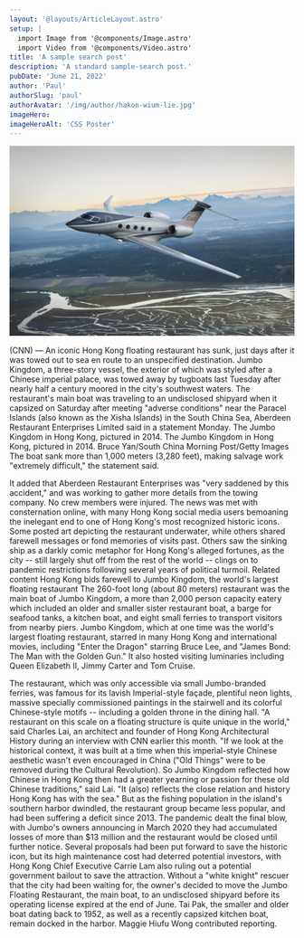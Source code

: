```yaml
---
layout: '@layouts/ArticleLayout.astro'
setup: |
  import Image from '@components/Image.astro'
  import Video from '@components/Video.astro'
title: 'A sample search post'
description: 'A standard sample-search post.'
pubDate: 'June 21, 2022'
author: 'Paul'
authorSlug: 'paul'
authorAvatar: '/img/author/hakon-wium-lie.jpg'
imageHero:
imageHeroAlt: 'CSS Poster'
---
```


![A business jet](/public/img/article/Gulfstream-G400.jpg)

(CNN) — An iconic Hong Kong floating restaurant has sunk, just days after it was towed out to sea en route to an unspecified destination.
Jumbo Kingdom, a three-story vessel, the exterior of which was styled after a Chinese imperial palace, was towed away by tugboats last Tuesday after nearly half a century moored in the city's southwest waters.
The restaurant's main boat was traveling to an undisclosed shipyard when it capsized on Saturday after meeting "adverse conditions" near the Paracel Islands (also known as the Xisha Islands) in the South China Sea, Aberdeen Restaurant Enterprises Limited said in a statement Monday.
The Jumbo Kingdom in Hong Kong, pictured in 2014. 
The Jumbo Kingdom in Hong Kong, pictured in 2014.
Bruce Yan/South China Morning Post/Getty Images
The boat sank more than 1,000 meters (3,280 feet), making salvage work "extremely difficult," the statement said.

It added that Aberdeen Restaurant Enterprises was "very saddened by this accident," and was working to gather more details from the towing company. No crew members were injured.
The news was met with consternation online, with many Hong Kong social media users bemoaning the inelegant end to one of Hong Kong's most recognized historic icons. Some posted art depicting the restaurant underwater, while others shared farewell messages or fond memories of visits past.
Others saw the sinking ship as a darkly comic metaphor for Hong Kong's alleged fortunes, as the city -- still largely shut off from the rest of the world -- clings on to pandemic restrictions following several years of political turmoil.
Related content
Hong Kong bids farewell to Jumbo Kingdom, the world's largest floating restaurant
The 260-foot long (about 80 meters) restaurant was the main boat of Jumbo Kingdom, a more than 2,000 person capacity eatery which included an older and smaller sister restaurant boat, a barge for seafood tanks, a kitchen boat, and eight small ferries to transport visitors from nearby piers.
Jumbo Kingdom, which at one time was the world's largest floating restaurant, starred in many Hong Kong and international movies, including "Enter the Dragon" starring Bruce Lee, and "James Bond: The Man with the Golden Gun." It also hosted visiting luminaries including Queen Elizabeth II, Jimmy Carter and Tom Cruise.

The restaurant, which was only accessible via small Jumbo-branded ferries, was famous for its lavish Imperial-style façade, plentiful neon lights, massive specially commissioned paintings in the stairwell and its colorful Chinese-style motifs -- including a golden throne in the dining hall.
"A restaurant on this scale on a floating structure is quite unique in the world," said Charles Lai, an architect and founder of Hong Kong Architectural History during an interview with CNN earlier this month.
"If we look at the historical context, it was built at a time when this imperial-style Chinese aesthetic wasn't even encouraged in China ("Old Things" were to be removed during the Cultural Revolution). So Jumbo Kingdom reflected how Chinese in Hong Kong then had a greater yearning or passion for these old Chinese traditions," said Lai.
"It (also) reflects the close relation and history Hong Kong has with the sea."
But as the fishing population in the island's southern harbor dwindled, the restaurant group became less popular, and had been suffering a deficit since 2013.
The pandemic dealt the final blow, with Jumbo's owners announcing in March 2020 they had accumulated losses of more than $13 million and the restaurant would be closed until further notice.
Several proposals had been put forward to save the historic icon, but its high maintenance cost had deterred potential investors, with Hong Kong Chief Executive Carrie Lam also ruling out a potential government bailout to save the attraction.
Without a "white knight" rescuer that the city had been waiting for, the owner's decided to move the Jumbo Floating Restaurant, the main boat, to an undisclosed shipyard before its operating license expired at the end of June.
Tai Pak, the smaller and older boat dating back to 1952, as well as a recently capsized kitchen boat, remain docked in the harbor.
Maggie Hiufu Wong contributed reporting.